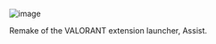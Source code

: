 ![image](https://github.com/user-attachments/assets/4a42d508-a1c4-4e83-8c23-22599f03ab86)




Remake of the VALORANT extension launcher, Assist.
